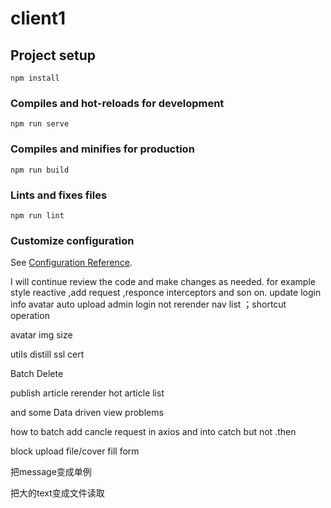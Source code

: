 # client1

## Project setup
```
npm install
```

### Compiles and hot-reloads for development
```
npm run serve
```

### Compiles and minifies for production
```
npm run build
```

### Lints and fixes files
```
npm run lint
```

### Customize configuration
See [Configuration Reference](https://cli.vuejs.org/config/).

I will continue review the code and make changes as needed. for example style reactive ,add request ,responce interceptors and son on. update login info avatar auto upload
admin login not rerender nav list ；shortcut operation

avatar img size


utils distill
ssl cert

Batch Delete

publish article rerender hot article list

and some Data driven view problems

how to batch add cancle request in axios and into catch but not .then

block upload file/cover fill form 

把message变成单例

把大的text变成文件读取
